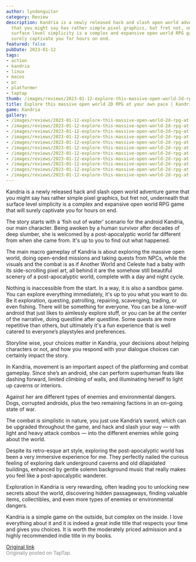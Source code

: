 ```yaml
---
author: lyndonguitar
category: Review
description: Kandria is a newly released hack and slash open world adventure game
  that you might say has rather simple pixel graphics, but fret not, underneath that
  surface level simplicity is a complex and expansive open world RPG game that will
  surely captivate you for hours on end.
featured: false
pubDate: 2023-01-12
tags:
- action
- kandria
- linux
- macos
- pc
- platformer
- taptap
thumb: /images/reviews/2023-01-12-explore-this-massive-open-world-2d-rpg-at-your-own-pace--kandria---review-0.avif
title: Explore this massive open world 2D RPG at your own pace | Kandria - Review
game: Kandria
gallery:
- /images/reviews/2023-01-12-explore-this-massive-open-world-2d-rpg-at-your-own-pace--kandria---review-0.avif
- /images/reviews/2023-01-12-explore-this-massive-open-world-2d-rpg-at-your-own-pace--kandria---review-1.avif
- /images/reviews/2023-01-12-explore-this-massive-open-world-2d-rpg-at-your-own-pace--kandria---review-2.avif
- /images/reviews/2023-01-12-explore-this-massive-open-world-2d-rpg-at-your-own-pace--kandria---review-3.avif
- /images/reviews/2023-01-12-explore-this-massive-open-world-2d-rpg-at-your-own-pace--kandria---review-4.avif
- /images/reviews/2023-01-12-explore-this-massive-open-world-2d-rpg-at-your-own-pace--kandria---review-5.avif
- /images/reviews/2023-01-12-explore-this-massive-open-world-2d-rpg-at-your-own-pace--kandria---review-6.avif
- /images/reviews/2023-01-12-explore-this-massive-open-world-2d-rpg-at-your-own-pace--kandria---review-7.avif
- /images/reviews/2023-01-12-explore-this-massive-open-world-2d-rpg-at-your-own-pace--kandria---review-8.avif
- /images/reviews/2023-01-12-explore-this-massive-open-world-2d-rpg-at-your-own-pace--kandria---review-9.avif
- /images/reviews/2023-01-12-explore-this-massive-open-world-2d-rpg-at-your-own-pace--kandria---review-10.avif
---
```

Kandria is a newly released hack and slash open world adventure game that you might say has rather simple pixel graphics, but fret not, underneath that surface level simplicity is a complex and expansive open world RPG game that will surely captivate you for hours on end.

The story starts with a ‘fish out of water’ scenario for the android Kandria, our main character. Being awoken by a human survivor after decades of deep slumber, she is welcomed by a post-apocalyptic world far different from when she came from. It's up to you to find out what happened.

The main macro gameplay of Kandria is about exploring the massive open world, doing open-ended missions and taking quests from NPCs, while the visuals and the combat is as if Another World and Celeste had a baby with its side-scrolling pixel art, all behind it are the somehow still beautiful scenery of a post-apocalyptic world, complete with a day and night cycle.

Nothing is inaccessible from the start. In a way, it is also a sandbox game. You can explore everything immediately, it's up to you what you want to do. Be it exploration, questing, patrolling, repairing, scavenging, trading, or even fishing. There will be something for everyone. You can be a lone-wolf android that just likes to aimlessly explore stuff, or you can be at the center of the narrative, doing questline after questline. Some quests are more repetitive than others, but ultimately it's a fun experience that is well catered to everyone’s playstyles and preferences.

Storyline wise, your choices matter in Kandria, your decisions about helping characters or not, and how you respond with your dialogue choices can certainly impact the story.

In Kandria, movement is an important aspect of the platforming and combat gameplay. Since she’s an android, she can perform superhuman feats like dashing forward, limited climbing of walls, and illuminating herself to light up caverns or interiors.

Against her are different types of enemies and environmental dangers. Dogs, corrupted androids, plus the two remaining factions in an on-going state of war.

The combat is simplistic in nature, you just use Kandria’s sword, which can be upgraded throughout the game, and hack and slash your way  — with light and heavy attack combos — into the different enemies while going about the world.

Despite its retro-esque art style, exploring the post-apocalyptic world has been a very immersive experience for me. They perfectly nailed the curious feeling of exploring dark underground caverns and old dilapidated buildings, enhanced by gentle solemn background music that really makes you feel like a post-apocalyptic wanderer.

Exploration in Kandria is very rewarding, often leading you to unlocking new secrets about the world, discovering hidden passageways, finding valuable items, collectibles, and even more types of enemies or environmental dangers.

Kandria is a simple game on the outside, but complex on the inside. I love everything about it and it is indeed a great indie title that respects your time and gives you choices. It is worth the moderately priced admission and a highly recommended indie title in my books.

[Original link](https://www.taptap.io/post/4190797)<br><span style="font-size: 0.95em; color: #888;">Originally posted on TapTap.</span>